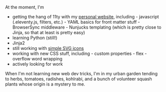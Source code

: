 At the moment, I'm
- getting the hang of 11ty with my [personal website](https://btrem.com/), including
      - javascript (.eleventy.js, filters, etc.)
      - YAML basics for front matter stuff
      - BrowserSync middleware
      - Nunjucks templating (which is pretty close to Jinja, so that at least is pretty easy)
- learning Python (still!)
- Jinja2
- still working with [simple SVG icons](https://github.com/btrem/svg-graphics)
- working with new CSS stuff, including
       - custom properties
       - flex
       - overflow word wrapping
- actively looking for work

When I'm not learning new web dev tricks, I'm in my urban
garden tending to herbs, tomatoes, radishes, kohlrabi, and
a bunch of volunteer squash plants whose origin is a mystery
to me.
